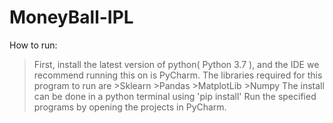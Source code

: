 # MoneyBall-IPL


How to run:
>First, install the latest version of python( Python 3.7 ), and the IDE we recommend running this on is PyCharm.
>The libraries required for this program to run are
	>Sklearn
	>Pandas
	>MatplotLib
	>Numpy
>The install can be done in a python terminal using 'pip install'
>Run the specified programs by opening the projects in PyCharm.
